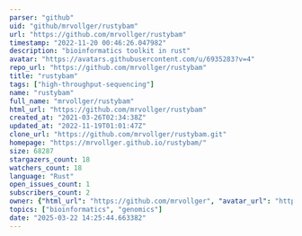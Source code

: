 ```yaml
---
parser: "github"
uid: "github/mrvollger/rustybam"
url: "https://github.com/mrvollger/rustybam"
timestamp: "2022-11-20 00:46:26.047982"
description: "bioinformatics toolkit in rust"
avatar: "https://avatars.githubusercontent.com/u/6935283?v=4"
repo_url: "https://github.com/mrvollger/rustybam"
title: "rustybam"
tags: ["high-throughput-sequencing"]
name: "rustybam"
full_name: "mrvollger/rustybam"
html_url: "https://github.com/mrvollger/rustybam"
created_at: "2021-03-26T02:34:38Z"
updated_at: "2022-11-19T01:01:47Z"
clone_url: "https://github.com/mrvollger/rustybam.git"
homepage: "https://mrvollger.github.io/rustybam/"
size: 68287
stargazers_count: 18
watchers_count: 18
language: "Rust"
open_issues_count: 1
subscribers_count: 2
owner: {"html_url": "https://github.com/mrvollger", "avatar_url": "https://avatars.githubusercontent.com/u/6935283?v=4", "login": "mrvollger", "type": "User"}
topics: ["bioinformatics", "genomics"]
date: "2025-03-22 14:25:44.663382"
---
```

